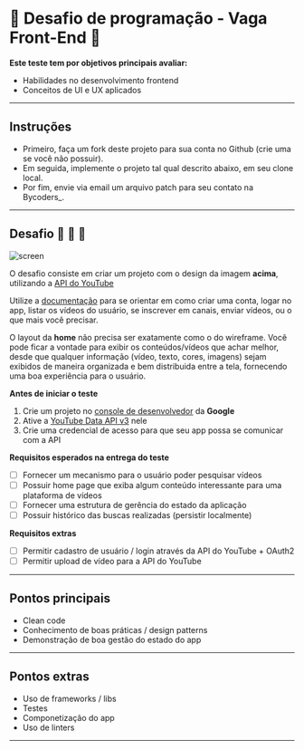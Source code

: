 # 🏁 Desafio de programação - Vaga Front-End 🏁

**Este teste tem por objetivos principais avaliar:**

- Habilidades no desenvolvimento frontend
- Conceitos de UI e UX aplicados

****

## Instruções

- Primeiro, faça um fork deste projeto para sua conta no Github (crie uma se você não possuir).
- Em seguida, implemente o projeto tal qual descrito abaixo, em seu clone local.
- Por fim, envie via email um arquivo patch para seu contato na Bycoders_.

****

## Desafio 🚀 🚀 🚀

![screen](/image.png)

O desafio consiste em criar um projeto com o design da imagem **acima**, utilizando a [API do YouTube](https://developers.google.com/youtube/v3)

Utilize a [documentação](https://developers.google.com/youtube/v3/docs) para se orientar em como criar uma conta, logar no app, listar os vídeos do usuário, se inscrever em canais, enviar vídeos, ou o que mais você precisar.

O layout da **home** não precisa ser exatamente como o do wireframe. Você pode ficar a vontade para exibir os conteúdos/vídeos que achar melhor, desde que qualquer informação (vídeo, texto, cores, imagens) sejam exibidos de maneira organizada e bem distribuida entre a tela, fornecendo uma boa experiência para o usuário.

**Antes de iniciar o teste**
1. Crie um projeto no [console de desenvolvedor](https://console.developers.google.com/projectcreate) da **Google**
2. Ative a [YouTube Data API v3](https://console.developers.google.com/apis/api/youtube.googleapis.com/overview) nele
3. Crie uma credencial de acesso para que seu app possa se comunicar com a API

**Requisitos esperados na entrega do teste**

- [ ] Fornecer um mecanismo para o usuário poder pesquisar vídeos
- [ ] Possuir home page que exiba algum conteúdo interessante para uma plataforma de vídeos
- [ ] Fornecer uma estrutura de gerência do estado da aplicação
- [ ] Possuir histórico das buscas realizadas (persistir localmente)

**Requisitos extras** 

- [ ] Permitir cadastro de usuário / login através da API do YouTube + OAuth2
- [ ] Permitir upload de vídeo para a API do YouTube

****

## Pontos principais

- Clean code
- Conhecimento de boas práticas / design patterns
- Demonstração de boa gestão do estado do app

****

## Pontos extras
- Uso de frameworks / libs
- Testes
- Componetização do app
- Uso de linters
****
